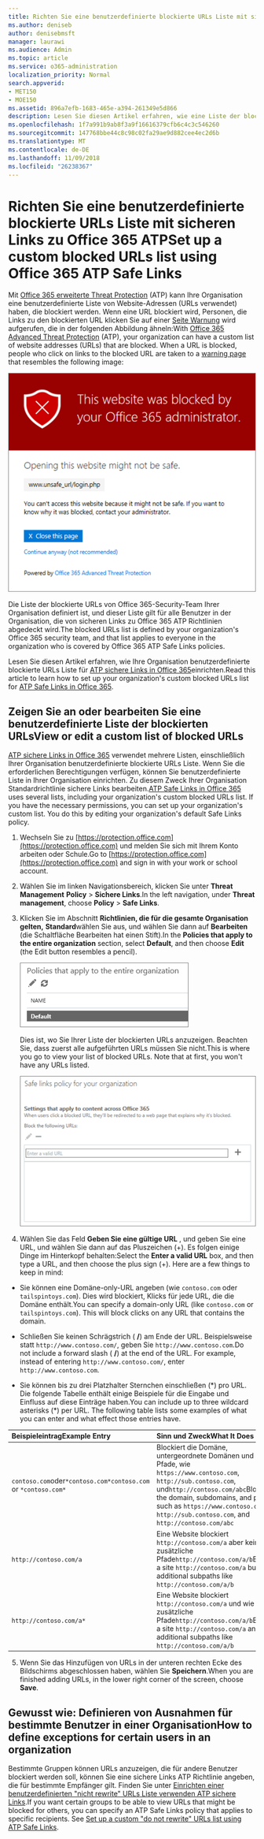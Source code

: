 ```yaml
---
title: Richten Sie eine benutzerdefinierte blockierte URLs Liste mit sicheren Links zu Office 365 ATP
ms.author: deniseb
author: denisebmsft
manager: laurawi
ms.audience: Admin
ms.topic: article
ms.service: o365-administration
localization_priority: Normal
search.appverid:
- MET150
- MOE150
ms.assetid: 896a7efb-1683-465e-a394-261349e5d866
description: Lesen Sie diesen Artikel erfahren, wie eine Liste der blockierten URLs für Ihre Organisation mit Office 365 erweiterte Threat Protection einrichten. Blockierte URLs werden auf e-Mail-Nachrichten und Office-Dokumenten gemäß Ihrer ATP sichere Links Richtlinien angewendet.
ms.openlocfilehash: 1f7a991b9ab8f3a9f16616379cfb6c4c3c546260
ms.sourcegitcommit: 147768bbe44c8c98c02fa29ae9d882cee4ec2d6b
ms.translationtype: MT
ms.contentlocale: de-DE
ms.lasthandoff: 11/09/2018
ms.locfileid: "26238367"
---
```

# <a name="set-up-a-custom-blocked-urls-list-using-office-365-atp-safe-links"></a><span data-ttu-id="7f461-104">Richten Sie eine benutzerdefinierte blockierte URLs Liste mit sicheren Links zu Office 365 ATP</span><span class="sxs-lookup"><span data-stu-id="7f461-104">Set up a custom blocked URLs list using Office 365 ATP Safe Links</span></span>

<span data-ttu-id="7f461-p102">Mit [Office 365 erweiterte Threat Protection](office-365-atp.md) (ATP) kann Ihre Organisation eine benutzerdefinierte Liste von Website-Adressen (URLs verwendet) haben, die blockiert werden. Wenn eine URL blockiert wird, Personen, die Links zu den blockierten URL klicken Sie auf einer [Seite Warnung](atp-safe-links-warning-pages.md) wird aufgerufen, die in der folgenden Abbildung ähneln:</span><span class="sxs-lookup"><span data-stu-id="7f461-p102">With [Office 365 Advanced Threat Protection](office-365-atp.md) (ATP), your organization can have a custom list of website addresses (URLs) that are blocked. When a URL is blocked, people who click on links to the blocked URL are taken to a [warning page](atp-safe-links-warning-pages.md) that resembles the following image:</span></span> 
  
![Diese Website wird blockiert.](media/6b4bda2d-a1e6-419e-8b10-588e83c3af3f.png)
  
<span data-ttu-id="7f461-108">Die Liste der blockierte URLs von Office 365-Security-Team Ihrer Organisation definiert ist, und dieser Liste gilt für alle Benutzer in der Organisation, die von sicheren Links zu Office 365 ATP Richtlinien abgedeckt wird.</span><span class="sxs-lookup"><span data-stu-id="7f461-108">The blocked URLs list is defined by your organization's Office 365 security team, and that list applies to everyone in the organization who is covered by Office 365 ATP Safe Links policies.</span></span> 
  
<span data-ttu-id="7f461-109">Lesen Sie diesen Artikel erfahren, wie Ihre Organisation benutzerdefinierte blockierte URLs Liste für [ATP sichere Links in Office 365](atp-safe-links.md)einrichten.</span><span class="sxs-lookup"><span data-stu-id="7f461-109">Read this article to learn how to set up your organization's custom blocked URLs list for [ATP Safe Links in Office 365](atp-safe-links.md).</span></span>
  
## <a name="view-or-edit-a-custom-list-of-blocked-urls"></a><span data-ttu-id="7f461-110">Zeigen Sie an oder bearbeiten Sie eine benutzerdefinierte Liste der blockierten URLs</span><span class="sxs-lookup"><span data-stu-id="7f461-110">View or edit a custom list of blocked URLs</span></span>

<span data-ttu-id="7f461-p103">[ATP sichere Links in Office 365](atp-safe-links.md) verwendet mehrere Listen, einschließlich Ihrer Organisation benutzerdefinierte blockierte URLs Liste. Wenn Sie die erforderlichen Berechtigungen verfügen, können Sie benutzerdefinierte Liste in Ihrer Organisation einrichten. Zu diesem Zweck Ihrer Organisation Standardrichtlinie sichere Links bearbeiten.</span><span class="sxs-lookup"><span data-stu-id="7f461-p103">[ATP Safe Links in Office 365](atp-safe-links.md) uses several lists, including your organization's custom blocked URLs list. If you have the necessary permissions, you can set up your organization's custom list. You do this by editing your organization's default Safe Links policy.</span></span>
  
1. <span data-ttu-id="7f461-114">Wechseln Sie zu [https://protection.office.com](https://protection.office.com) und melden Sie sich mit Ihrem Konto arbeiten oder Schule.</span><span class="sxs-lookup"><span data-stu-id="7f461-114">Go to [https://protection.office.com](https://protection.office.com) and sign in with your work or school account.</span></span> 
    
2. <span data-ttu-id="7f461-115">Wählen Sie im linken Navigationsbereich, klicken Sie unter **Threat Management** **Policy** \> **Sichere Links**.</span><span class="sxs-lookup"><span data-stu-id="7f461-115">In the left navigation, under **Threat management**, choose **Policy** \> **Safe Links**.</span></span>
    
3. <span data-ttu-id="7f461-116">Klicken Sie im Abschnitt **Richtlinien, die für die gesamte Organisation gelten,** **Standard**wählen Sie aus, und wählen Sie dann auf **Bearbeiten** (die Schaltfläche Bearbeiten hat einen Stift).</span><span class="sxs-lookup"><span data-stu-id="7f461-116">In the **Policies that apply to the entire organization** section, select **Default**, and then choose **Edit** (the Edit button resembles a pencil).</span></span> 
    
    ![Klicken Sie auf Bearbeiten, um die Standardrichtlinie für sichere Links Protection bearbeiten](media/d08f9615-d947-4033-813a-d310ec2c8cca.png)
  
    <span data-ttu-id="7f461-p104">Dies ist, wo Sie Ihrer Liste der blockierten URLs anzuzeigen. Beachten Sie, dass zuerst alle aufgeführten URLs müssen Sie nicht.</span><span class="sxs-lookup"><span data-stu-id="7f461-p104">This is where you go to view your list of blocked URLs. Note that at first, you won't have any URLs listed.</span></span>
    
    ![Die Liste der URLs blockiert ist in der standardmäßigen sichere Links Richtlinie an, in der gesamten Organisation gilt.](media/575e1449-6191-40ac-b626-030a2fd3fb11.png)
  
4. <span data-ttu-id="7f461-p105">Wählen Sie das Feld **Geben Sie eine gültige URL** , und geben Sie eine URL, und wählen Sie dann auf das Pluszeichen (+). Es folgen einige Dinge im Hinterkopf behalten:</span><span class="sxs-lookup"><span data-stu-id="7f461-p105">Select the **Enter a valid URL** box, and then type a URL, and then choose the plus sign (+). Here are a few things to keep in mind:</span></span> 
    
  - <span data-ttu-id="7f461-p106">Sie können eine Domäne-only-URL angeben (wie `contoso.com` oder `tailspintoys.com`). Dies wird blockiert, Klicks für jede URL, die die Domäne enthält.</span><span class="sxs-lookup"><span data-stu-id="7f461-p106">You can specify a domain-only URL (like `contoso.com` or `tailspintoys.com`). This will block clicks on any URL that contains the domain.</span></span>
    
  - <span data-ttu-id="7f461-p107">Schließen Sie keinen Schrägstrich ( **/**) am Ende der URL. Beispielsweise statt `http://www.contoso.com/`, geben Sie `http://www.contoso.com`.</span><span class="sxs-lookup"><span data-stu-id="7f461-p107">Do not include a forward slash ( **/**) at the end of the URL. For example, instead of entering `http://www.contoso.com/`, enter `http://www.contoso.com`.</span></span>
    
  - <span data-ttu-id="7f461-p108">Sie können bis zu drei Platzhalter Sternchen einschließen (\*) pro URL. Die folgende Tabelle enthält einige Beispiele für die Eingabe und Einfluss auf diese Einträge haben.</span><span class="sxs-lookup"><span data-stu-id="7f461-p108">You can include up to three wildcard asterisks (\*) per URL. The following table lists some examples of what you can enter and what effect those entries have.</span></span>
    
|<span data-ttu-id="7f461-129">**Beispieleintrag**</span><span class="sxs-lookup"><span data-stu-id="7f461-129">**Example Entry**</span></span>|<span data-ttu-id="7f461-130">**Sinn und Zweck**</span><span class="sxs-lookup"><span data-stu-id="7f461-130">**What It Does**</span></span>|
|:-----|:-----|
|<span data-ttu-id="7f461-131">`contoso.com`oder`*contoso.com*`</span><span class="sxs-lookup"><span data-stu-id="7f461-131">`contoso.com` or `*contoso.com*`</span></span>  <br/> |<span data-ttu-id="7f461-132">Blockiert die Domäne, untergeordnete Domänen und Pfade, wie `https://www.contoso.com`, `http://sub.contoso.com`, und`http://contoso.com/abc`</span><span class="sxs-lookup"><span data-stu-id="7f461-132">Blocks the domain, subdomains, and paths, such as `https://www.contoso.com`, `http://sub.contoso.com`, and `http://contoso.com/abc`</span></span>  <br/> |
|`http://contoso.com/a`  <br/> |<span data-ttu-id="7f461-133">Eine Website blockiert `http://contoso.com/a` aber keine zusätzliche Pfade`http://contoso.com/a/b`</span><span class="sxs-lookup"><span data-stu-id="7f461-133">Blocks a site `http://contoso.com/a` but not additional subpaths like `http://contoso.com/a/b`</span></span>  <br/> |
|`http://contoso.com/a*`  <br/> |<span data-ttu-id="7f461-134">Eine Website blockiert `http://contoso.com/a` und wie Sie zusätzliche Pfade`http://contoso.com/a/b`</span><span class="sxs-lookup"><span data-stu-id="7f461-134">Blocks a site `http://contoso.com/a` and additional subpaths like `http://contoso.com/a/b`</span></span>  <br/> |
   
5. <span data-ttu-id="7f461-135">Wenn Sie das Hinzufügen von URLs in der unteren rechten Ecke des Bildschirms abgeschlossen haben, wählen Sie **Speichern**.</span><span class="sxs-lookup"><span data-stu-id="7f461-135">When you are finished adding URLs, in the lower right corner of the screen, choose **Save**.</span></span>
    
## <a name="how-to-define-exceptions-for-certain-users-in-an-organization"></a><span data-ttu-id="7f461-136">Gewusst wie: Definieren von Ausnahmen für bestimmte Benutzer in einer Organisation</span><span class="sxs-lookup"><span data-stu-id="7f461-136">How to define exceptions for certain users in an organization</span></span>

<span data-ttu-id="7f461-p109">Bestimmte Gruppen können URLs anzuzeigen, die für andere Benutzer blockiert werden soll, können Sie eine sichere Links ATP Richtlinie angeben, die für bestimmte Empfänger gilt. Finden Sie unter [Einrichten einer benutzerdefinierten "nicht rewrite" URLs Liste verwenden ATP sichere Links](set-up-a-custom-do-not-rewrite-urls-list-with-atp.md).</span><span class="sxs-lookup"><span data-stu-id="7f461-p109">If you want certain groups to be able to view URLs that might be blocked for others, you can specify an ATP Safe Links policy that applies to specific recipients. See [Set up a custom "do not rewrite" URLs list using ATP Safe Links](set-up-a-custom-do-not-rewrite-urls-list-with-atp.md).</span></span>
  

